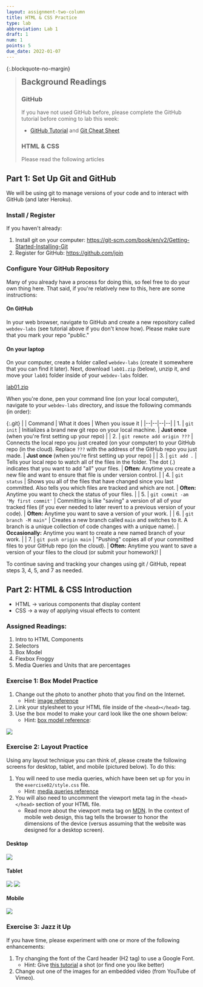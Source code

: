 ```yaml
---
layout: assignment-two-column
title: HTML & CSS Practice
type: lab
abbreviation: Lab 1
draft: 1
num: 1
points: 5
due_date: 2022-01-07
---
```


<style>
    blockquote h2 {
        margin: auto !important;
        padding: 0px !important;
    }
</style>

{:.blockquote-no-margin}
> ## Background Readings
>
> ### GitHub
> If you have not used GitHub before, please complete the GitHub tutorial before coming to lab this week:
> * <a href="https://guides.github.com/activities/hello-world/">GitHub Tutorial</a> and <a href="https://www.git-tower.com/blog/git-cheat-sheet/" target="_blank">Git Cheat Sheet</a>
>
> ### HTML & CSS
> Please read the following articles


## Part 1: Set Up Git and GitHub

We will be using git to manage versions of your code and to interact with GitHub (and later Heroku).

### Install / Register
If you haven't already:
1. Install git on your computer: <a href="https://git-scm.com/book/en/v2/Getting-Started-Installing-Git" target="_blank">https://git-scm.com/book/en/v2/Getting-Started-Installing-Git</a>
2. Register for GitHub: <a href="https://github.com/join" target="_blank">https://github.com/join</a>

### Configure Your GitHub Repository
Many of you already have a process for doing this, so feel free to do your own thing here. That said, if you're relatively new to this, here are some instructions:

#### On GitHub
In your web browser, navigate to GitHub and create a new repository called `webdev-labs` (see tutorial above if you don't know how). Please make sure that you mark your repo "public." 

#### On your laptop
On your computer, create a folder called `webdev-labs` (create it somewhere that you can find it later). Next, download `lab01.zip` (below), unzip it, and move your `lab01` folder inside of your `webdev-labs` folder. 

<a class="nu-button" href="/spring2021/course-files/assignments/lab01.zip">lab01.zip<i class="fas fa-download" aria-hidden="true"></i></a>

When you're done, pen your command line (on your local computer), navigate to your `webdev-labs` directory, and issue the following commands (in order):

{:.git}
| | Command | What it does | When you issue it |
|--|--|--|--|
| 1. | `git init` | Initializes a brand new git repo on your local machine. | **Just once** (when you're first setting up your repo) |
| 2. | `git remote add origin ???` | Connects the local repo you just created (on your computer) to your GitHub repo (in the cloud). Replace `???` with the address of the GitHub repo you just made. | **Just once** (when you're first setting up your repo) |
| 3. | `git add .` | Tells your local repo to watch all of the files in the folder. The dot (.) indicates that you want to add "all" your files. | **Often:** Anytime you create a new file and want to ensure that file is under version control. |
| 4. | `git status` | Shows you all of the files that have changed since you last committed. Also tells you which files are tracked and which are not. | **Often:** Anytime you want to check the status of your files. |
| 5. | `git commit -am 'My first commit'` | Committing is like "saving" a version of all of your tracked files (if you ever needed to later revert to a previous version of your code). | **Often:** Anytime you want to save a version of your work. |
| 6. | `git branch -M main"` | Creates a new branch called `main` and switches to it. A branch is a unique collection of code changes with a unique name). | **Occasionally:** Anytime you want to create a new named branch of your work. |
| 7. | `git push origin main` | "Pushing" copies all of your committed files to your GitHub repo (on the cloud). | **Often:** Anytime you want to save a version of your files to the cloud (or submit your homework)! |

To continue saving and tracking your changes using git / GitHub, repeat steps 3, 4, 5, and 7 as needed.

## Part 2: HTML & CSS Introduction

* HTML -> various components that display content
* CSS -> a way of applying visual effects to content

### Assigned Readings:
1. Intro to HTML Components
2. Selectors
3. Box Model
4. Flexbox Froggy
5. Media Queries and Units that are percentages

### Exercise 1: Box Model Practice
1. Change out the photo to another photo that you find on the Internet.
    * Hint: [image reference](/winter2022/html-reference/images/)
1. Link your stylesheet to your HTML file inside of the `<head></head>` tag.
1. Use the box model to make your card look like the one shown below:
    * Hint: [box model reference](/winter2022/css-reference/box-model/):

<img class="small" src="/winter2022/assets/images/labs/lab01/card.png" />

### Exercise 2: Layout Practice
Using any layout technique you can think of, please create the following screens for desktop, tablet, and mobile (pictured below). To do this:

1. You will need to use media queries, which have been set up for you in the `exercise02/style.css` file.
    * Hint: [media queries reference](/winter2022/css-reference/media-queries/)
1. You will also need to uncomment the viewport meta tag in the `<head></head>` section of your HTML file.
    * Read more about the viewport meta tag on <a href="https://developer.mozilla.org/en-US/docs/Web/HTML/Viewport_meta_tag" target="_blank">MDN</a>. In the context of mobile web design, this tag tells the browser to honor the dimensions of the device (versus assuming that the website was designed for a desktop screen).

#### Desktop
<img class="large" src="/winter2022/assets/images/labs/lab01/desktop.png" />

#### Tablet
<img class="medium" align="top" src="/winter2022/assets/images/labs/lab01/tablet1.png" />
<img class="medium" align="top" src="/winter2022/assets/images/labs/lab01/tablet2.png" />

#### Mobile
<img class="small" src="/winter2022/assets/images/labs/lab01/mobile.png" />

### Exercise 3: Jazz it Up
If you have time, please experiment with one or more of the following enhancements:
1. Try changing the font of the Card header (H2 tag) to use a Google Font.
    * Hint: Give <a href="https://www.freecodecamp.org/news/how-to-use-google-fonts-in-your-next-web-design-project-e1ad48f1adfa/" target="_blank">this tutorial</a> a shot (or find one you like better)
2. Change out one of the images for an embedded video (from YouTube of Vimeo).
